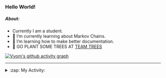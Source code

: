 ### Hello World!

##### About:
- Currently I am a student.
- 🌱 I’m currently learning about Markov Chains.
- 🌱 I’m learning how to make better documentation.
- 🌱 GO PLANT SOME TREES AT [TEAM TREES](https://teamtrees.org/)

[![Vyom's github activity graph](https://activity-graph.herokuapp.com/graph?username=Vyvy-vi)](https://github.com/ashutosh00710/github-readme-activity-graph)

---
<details>
  <summary>:zap: My Activity:</summary>
  
<!--START_SECTION:waka-->
![Code Time](http://img.shields.io/badge/Code%20Time-777%20hrs%2059%20mins-blue)

**I'm a Night 🦉** 

```text
🌞 Morning    62 commits     ██░░░░░░░░░░░░░░░░░░░░░░░   9.6% 
🌆 Daytime    156 commits    ██████░░░░░░░░░░░░░░░░░░░   24.15% 
🌃 Evening    202 commits    ███████░░░░░░░░░░░░░░░░░░   31.27% 
🌙 Night      226 commits    ████████░░░░░░░░░░░░░░░░░   34.98%

```
📅 **I'm Most Productive on Sunday** 

```text
Monday       63 commits     ██░░░░░░░░░░░░░░░░░░░░░░░   9.75% 
Tuesday      109 commits    ████░░░░░░░░░░░░░░░░░░░░░   16.87% 
Wednesday    103 commits    ████░░░░░░░░░░░░░░░░░░░░░   15.94% 
Thursday     81 commits     ███░░░░░░░░░░░░░░░░░░░░░░   12.54% 
Friday       78 commits     ███░░░░░░░░░░░░░░░░░░░░░░   12.07% 
Saturday     66 commits     ██░░░░░░░░░░░░░░░░░░░░░░░   10.22% 
Sunday       146 commits    █████░░░░░░░░░░░░░░░░░░░░   22.6%

```


📊 **This Week I Spent My Time On** 

```text
🔥 Editors: 
VS Code                  27 hrs 41 mins      ███████████████████████░░   92.17% 
Vim                      2 hrs 21 mins       ██░░░░░░░░░░░░░░░░░░░░░░░   7.83%

🐱‍💻 Projects: 
uni-webpages             12 hrs 2 mins       ██████████░░░░░░░░░░░░░░░   40.1% 
api                      4 hrs 13 mins       ███░░░░░░░░░░░░░░░░░░░░░░   14.08% 
CSF                      3 hrs 53 mins       ███░░░░░░░░░░░░░░░░░░░░░░   12.97% 
onboarding-bot           2 hrs 30 mins       ██░░░░░░░░░░░░░░░░░░░░░░░   8.37% 
praise_backend_js        2 hrs 4 mins        █░░░░░░░░░░░░░░░░░░░░░░░░   6.89%

```


 Last Updated on 03/05/2022 04:12:14 UTC
<!--END_SECTION:waka-->
</details>
